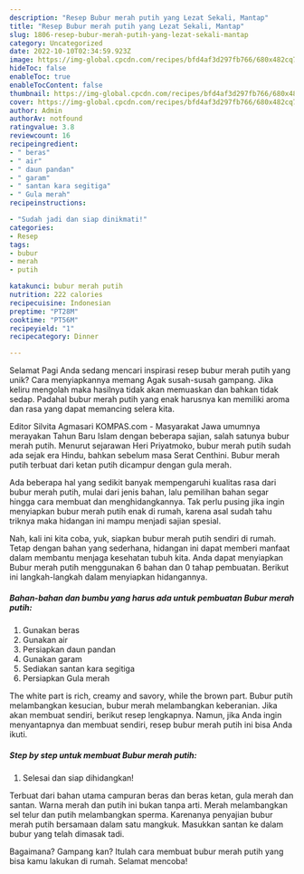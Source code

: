 ```yaml
---
description: "Resep Bubur merah putih yang Lezat Sekali, Mantap"
title: "Resep Bubur merah putih yang Lezat Sekali, Mantap"
slug: 1806-resep-bubur-merah-putih-yang-lezat-sekali-mantap
category: Uncategorized
date: 2022-10-10T02:34:59.923Z
image: https://img-global.cpcdn.com/recipes/bfd4af3d297fb766/680x482cq70/bubur-merah-putih-foto-resep-utama.jpg
hideToc: false
enableToc: true
enableTocContent: false
thumbnail: https://img-global.cpcdn.com/recipes/bfd4af3d297fb766/680x482cq70/bubur-merah-putih-foto-resep-utama.jpg
cover: https://img-global.cpcdn.com/recipes/bfd4af3d297fb766/680x482cq70/bubur-merah-putih-foto-resep-utama.jpg
author: Admin
authorAv: notfound
ratingvalue: 3.8
reviewcount: 16
recipeingredient:
- " beras"
- " air"
- " daun pandan"
- " garam"
- " santan kara segitiga"
- " Gula merah"
recipeinstructions:

- "Sudah jadi dan siap dinikmati!"
categories:
- Resep
tags:
- bubur
- merah
- putih

katakunci: bubur merah putih 
nutrition: 222 calories
recipecuisine: Indonesian
preptime: "PT28M"
cooktime: "PT56M"
recipeyield: "1"
recipecategory: Dinner

---
```



Selamat Pagi Anda sedang mencari inspirasi resep bubur merah putih yang unik? Cara menyiapkannya memang Agak susah-susah gampang. Jika keliru mengolah maka hasilnya tidak akan memuaskan dan bahkan tidak sedap. Padahal bubur merah putih yang enak harusnya kan memiliki aroma dan rasa yang dapat memancing selera kita.


Editor Silvita Agmasari KOMPAS.com - Masyarakat Jawa umumnya merayakan Tahun Baru Islam dengan beberapa sajian, salah satunya bubur merah putih. Menurut sejarawan Heri Priyatmoko, bubur merah putih sudah ada sejak era Hindu, bahkan sebelum masa Serat Centhini. Bubur merah putih terbuat dari ketan putih dicampur dengan gula merah.

Ada beberapa hal yang sedikit banyak mempengaruhi kualitas rasa dari bubur merah putih, mulai dari jenis bahan, lalu pemilihan bahan segar hingga cara membuat dan menghidangkannya. Tak perlu pusing jika ingin menyiapkan bubur merah putih enak di rumah, karena asal sudah tahu triknya maka hidangan ini mampu menjadi sajian spesial.


Nah, kali ini kita coba, yuk, siapkan bubur merah putih sendiri di rumah. Tetap dengan bahan yang sederhana, hidangan ini dapat memberi manfaat dalam membantu menjaga kesehatan tubuh kita. Anda dapat menyiapkan Bubur merah putih menggunakan 6 bahan dan 0 tahap pembuatan. Berikut ini langkah-langkah dalam menyiapkan hidangannya.

<!--inarticleads1-->

##### Bahan-bahan dan bumbu yang harus ada untuk pembuatan Bubur merah putih:

1. Gunakan  beras
1. Gunakan  air
1. Persiapkan  daun pandan
1. Gunakan  garam
1. Sediakan  santan kara segitiga
1. Persiapkan  Gula merah


The white part is rich, creamy and savory, while the brown part. Bubur putih melambangkan kesucian, bubur merah melambangkan keberanian. Jika akan membuat sendiri, berikut resep lengkapnya. Namun, jika Anda ingin menyantapnya dan membuat sendiri, resep bubur merah putih ini bisa Anda ikuti. 

<!--inarticleads2-->

##### Step by step untuk membuat Bubur merah putih:


1. Selesai dan siap dihidangkan!

Terbuat dari bahan utama campuran beras dan beras ketan, gula merah dan santan. Warna merah dan putih ini bukan tanpa arti. Merah melambangkan sel telur dan putih melambangkan sperma. Karenanya penyajian bubur merah putih bersamaan dalam satu mangkuk. Masukkan santan ke dalam bubur yang telah dimasak tadi. 

Bagaimana? Gampang kan? Itulah cara membuat bubur merah putih yang bisa kamu lakukan di rumah. Selamat mencoba!
